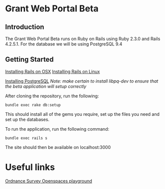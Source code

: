 # Grant Web Portal Beta

## Introduction

The Grant Web Portal Beta runs on Ruby on Rails using Ruby 2.3.0 and Rails 4.2.5.1. For the database we will be using PostgreSQL 9.4

## Getting Started

[Installing Rails on OSX](https://gorails.com/setup/osx/10.11-el-capitan)
[Installing Rails on Linux](http://railsapps.github.io/installrubyonrails-ubuntu.html)

[Installing PostgreSQL](https://wiki.postgresql.org/wiki/Detailed_installation_guides)
*Note: make certain to install libpq-dev to ensure that the beta application will setup correctly*

After cloning the repository, run the following:

```
bundle exec rake db:setup

```

This should install all of the gems you require, set up the files you need and set up the databases.

To run the application, run the following command:

```
bundle exec rails s
```

The site should then be available on localhost:3000

# Useful links

[Ordnance Survey Openspaces playground](http://www.ordnancesurvey.co.uk/business-and-government/help-and-support/web-services/code-playground.html)
